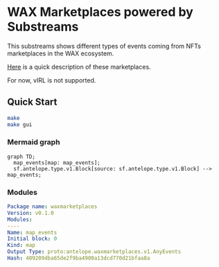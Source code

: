 # WAX Marketplaces powered by **Substreams**

This substreams shows different types of events coming from NFTs marketplaces in the WAX ecosystem.

[Here](https://medium.com/wax-io/the-evolving-landscape-of-wax-nfts-4113288e673) is a quick description of these marketplaces.

For now, vIRL is not supported.

## Quick Start

```bash
make
make gui 
```

### Mermaid graph
```mermaid
graph TD;
  map_events[map: map_events];
  sf.antelope.type.v1.Block[source: sf.antelope.type.v1.Block] --> map_events;
```

### Modules
```yaml
Package name: waxmarketplaces
Version: v0.1.0
Modules:
----
Name: map_events
Initial block: 0
Kind: map
Output Type: proto:antelope.waxmarketplaces.v1.AnyEvents
Hash: 409209dba65de2f9ba4900a13dcd770d21bfaa8a
```